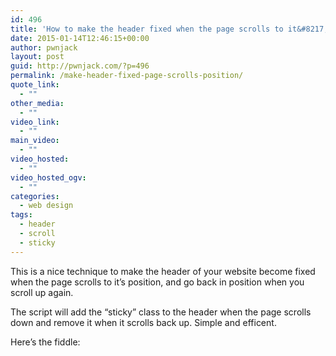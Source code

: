 ```yaml
---
id: 496
title: 'How to make the header fixed when the page scrolls to it&#8217;s position'
date: 2015-01-14T12:46:15+00:00
author: pwnjack
layout: post
guid: http://pwnjack.com/?p=496
permalink: /make-header-fixed-page-scrolls-position/
quote_link:
  - ""
other_media:
  - ""
video_link:
  - ""
main_video:
  - ""
video_hosted:
  - ""
video_hosted_ogv:
  - ""
categories:
  - web design
tags:
  - header
  - scroll
  - sticky
---
```

This is a nice technique to make the header of your website become fixed when the page scrolls to it&#8217;s position, and go back in position when you scroll up again.

The script will add the &#8220;sticky&#8221; class to the header when the page scrolls down and remove it when it scrolls back up. Simple and efficent.

Here&#8217;s the fiddle:
